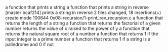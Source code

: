  a function that prints a string
a function that prints a string in reverse
[master bcaf214] prints a string in reverse
 2 files changed, 18 insertions(+)
 create mode 100644 0x08-recursion/1-print_rev_recursion.c
 a function that returns the length of a string
a function that returns the factorial of a given number
returns the value of x raised to the power of y
 a function that returns the natural square root of a number
a function that returns 1 if the input integer is a prime number
a function that returns 1 if a string is a palindrome and 0 if not
